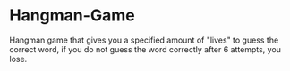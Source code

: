 # Hangman-Game

Hangman game that gives you a specified amount of "lives" to guess the correct word, if you do not guess the word correctly after 6 attempts, you lose.
